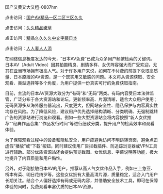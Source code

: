 国产又黄又大又粗-0807hm

点击访问：<a href="https://bered.pages.dev/">国产AⅤ精品一区二区三区久久</a>

点击访问：<a href="https://vassv.pages.dev/">久久精品嫩草</a>

点击访问：<a href="https://heiliaoxqkkct.pages.dev">精品久久久久中文字幕日本</a>

点击访问：<a href="https://cfad.pages.dev/">人人妻人人添</a>


在网络信息极度发达的今天，“日本AV免费”已成为众多用户频繁检索的关键词。日本AV（Adult Video）因其拍摄精良、剧情多样、女优阵容强大而广受欢迎，尤其在亚洲市场拥有极高人气。对于许多用户来说，如何在不付费的前提下获取高质量、日本原版的AV资源，是一个既实用又敏感的问题。本文将从资源获取、安全观看、类型选择等多个角度，为用户提供一份真实可行的免费获取指南。

目前，主流的日本AV资源大致分为“有码”和“无码”两类。有码内容受日本法律监管，广泛分布于各大资源站和论坛，更新频率高、片源清晰，适合大众用户使用；无码资源多从海外服务器流出，尺度更大，但网站安全性、隐私保护与内容真实性均存在风险。为了降低风险，建议用户优先选择结构清晰、分类明确、无强制跳转广告的资源站进行浏览和观看。例如一些大型资源站会将内容按照“新人女优推荐”“经典作品合集”“作品发行时间”等进行细致分类，提升用户的检索效率和观看体验。

为了保障观看过程中的设备和隐私安全，用户应避免访问不明跳转页面，避免点击虚假“播放”或“下载”按钮，同时建议使用广告拦截插件、防追踪浏览器或VPN工具进行辅助。部分优质资源站还会提供预览截图、女优信息、字幕说明等功能，极大地提升了内容质量和用户黏性。

另外，对于刚接触日本AV的用户，推荐从高人气女优作品入手，例如三上悠亚、桥本有菜、明日花绮罗等，这些女优拥有大量高清片源，质量稳定，适合入门用户长期关注。结合个人偏好选择有码或无码内容，并借助安全技术工具，即可在保障体验的同时，免费观看丰富优质的日本AV资源。


<span style="display:none;">[Canonical link](https://github.com/ff00269/70646 ）</span>
